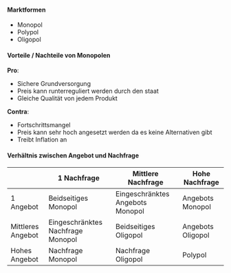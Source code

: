 #### Marktformen

- Monopol 
- Polypol
- Oligopol
#### Vorteile / Nachteile von Monopolen

 **Pro**: 
- Sichere Grundversorgung 
- Preis kann runterreguliert werden durch den staat
- Gleiche Qualität von jedem Produkt

**Contra**: 
- Fortschrittsmangel
- Preis kann sehr hoch angesetzt werden da es keine Alternativen gibt 
- Treibt Inflation an 


#### Verhältnis zwischen Angebot und Nachfrage

| | 1 Nachfrage| Mittlere Nachfrage | Hohe Nachfrage|
|-|-|-|-|
|1 Angebot|Beidseitiges Monopol|Eingeschränktes Angebots Monopol|Angebots Monopol|
|Mittleres Angebot|Eingeschränktes Nachfrage Monopol|Beidseitiges Oligopol|Angebots Oligopol|
|Hohes Angebot|Nachfrage Monopol|Nachfrage Oligopol|Polypol|








